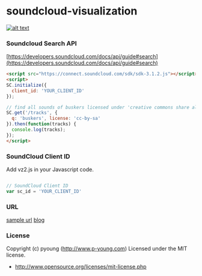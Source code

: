 # soundcloud-visualization


[![alt text](https://raw.githubusercontent.com/jjongp/soundcloud-visualization/3fc707b823507a930ea2ee94df0c16c3cc294ffe/image.jpg)](http://www.p-young.com/?p=3126)


### Soundcloud Search API
[https://developers.soundcloud.com/docs/api/guide#search](https://developers.soundcloud.com/docs/api/guide#search)
```html
<script src="https://connect.soundcloud.com/sdk/sdk-3.1.2.js"></script>
<script>
SC.initialize({
  client_id: 'YOUR_CLIENT_ID'
});

// find all sounds of buskers licensed under 'creative commons share alike'
SC.get('/tracks', {
  q: 'buskers', license: 'cc-by-sa'
}).then(function(tracks) {
  console.log(tracks);
});
</script>
```

### SoundCloud Client ID
Add vz2.js in your Javascript code.
```js

// SoundCloud Client ID
var sc_id = 'YOUR_CLIENT_ID'

```

### URL
[sample url](http://www.p-young.com/lab/vz/visualization_v2.html)
[blog](http://www.p-young.com/?p=3126)


### License
Copyright (c) pyoung (http://www.p-young.com)
Licensed under the MIT license.
 - http://www.opensource.org/licenses/mit-license.php